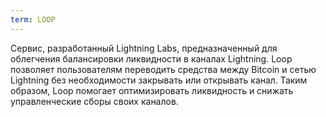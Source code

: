 ```yaml
---
term: LOOP
---
```


Сервис, разработанный Lightning Labs, предназначенный для облегчения балансировки ликвидности в каналах Lightning. Loop позволяет пользователям переводить средства между Bitcoin и сетью Lightning без необходимости закрывать или открывать канал. Таким образом, Loop помогает оптимизировать ликвидность и снижать управленческие сборы своих каналов.